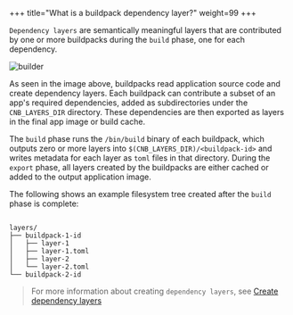 +++
title="What is a buildpack dependency layer?"
weight=99
+++

`Dependency layers` are semantically meaningful layers that are contributed by one or more buildpacks during the `build` phase, one for each dependency.

<!--more-->

![builder](/images/builder.svg)

As seen in the image above, buildpacks read application source code and create dependency layers. Each buildpack can contribute a subset of an app's required dependencies, added as subdirectories under the `CNB_LAYERS_DIR` directory. These dependencies are then exported as layers in the final app image or build cache.

The `build` phase runs the `/bin/build` binary of each buildpack, which outputs zero or more layers into `$(CNB_LAYERS_DIR)/<buildpack-id>` and writes metadata for each layer as `toml` files in that directory. During the `export` phase, all layers created by the buildpacks are either cached or added to the output application image.

The following shows an example filesystem tree created after the `build` phase is complete:

```text

layers/
├── buildpack-1-id
│   ├── layer-1
│   ├── layer-1.toml
│   ├── layer-2
│   └── layer-2.toml
└── buildpack-2-id

```

> For more information about creating `dependency layers`, see [Create dependency layers](https://buildpacks.io/docs/for-buildpack-authors/how-to/write-buildpacks/create-layer/)
